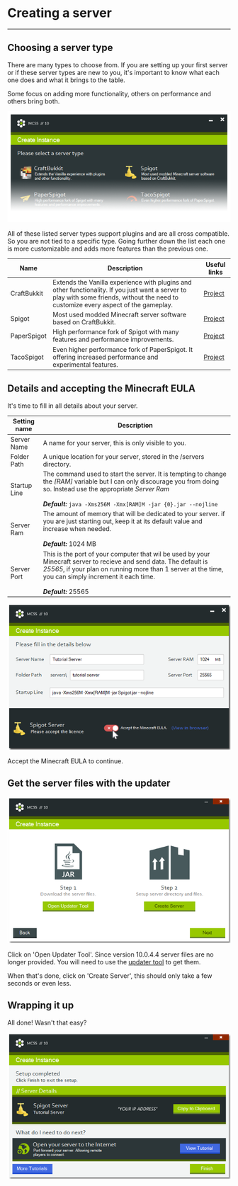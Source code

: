 # Creating a server

---

## Choosing a server type

There are many types to choose from. If you are setting up your first server or if these server types are new to you, it's important to know what each one does and what it brings to the table.

Some focus on adding more functionality, others on performance and others bring both.

![Part of a screenshot of the create instance window, slightly faded out towards the bottom](assets/screenshots/create_server_type.png)

All of these listed server types support plugins and are all cross compatible. So you are not tied to a specific type. Going further down the list each one is more customizable and adds more features than the previous one.

Name | Description | Useful links
--- | --- | ---
CraftBukkit | Extends the Vanilla experience with plugins and other functionality. If you just want a server to play with some friends, without the need to customize every aspect of the gameplay. | [Project](https://bukkit.org/pages/about-us/)
Spigot | Most used modded Minecraft server software based on CraftBukkit. | [Project](https://www.spigotmc.org/wiki/about-spigot/)
PaperSpigot | High performance fork of Spigot with many features and performance improvements. | [Project](https://papermc.io/)
TacoSpigot |Even higher performance fork of PaperSpigot. It offering increased performance and experimental features. | [Project](https://tacospigot.github.io/)

## Details and accepting the Minecraft EULA

It's time to fill in all details about your server.

Setting name | Description
--- | ---
Server Name | A name for your server, this is only visible to you.
Folder Path | A unique location for your server, stored in the /servers directory.
Startup Line | The command used to start the server. It is tempting to change the <var>[RAM]</var> variable but I can only discourage you from doing so. Instead use the appropriate <var>Server Ram</var> <br><br> ***Default:*** `java -Xms256M -Xmx[RAM]M -jar {0}.jar --nojline`
Server Ram | The amount of memory that will be dedicated to your server. if you are just starting out, keep it at its default value and increase when needed. <br><br>***Default:*** 1024 MB
Server Port | This is the port of your computer that wil be used by your Minecraft server to recieve and send data. The default is <var>25565</var>, if your plan on running more than 1 server at the time, you can simply increment it each time.<br><br> ***Default:*** 25565

![Screenshot of the create instance window](assets/screenshots/create_server_eula.png)

Accept the Minecraft EULA to continue.

## Get the server files with the updater

![Screenshot of the create instance window](assets/screenshots/create_server_files.png)

Click on 'Open Updater Tool'. Since version 10.0.4.4 server files are no longer provided. You will need to use the [updater tool](../../basics/updateserver/) to get them.

When that's done, click on 'Create Server', this should only take a few seconds or even less.

## Wrapping it up

All done! Wasn't that easy?

![Screenshot of the create instance window](assets/screenshots/create_server_finished.png)
